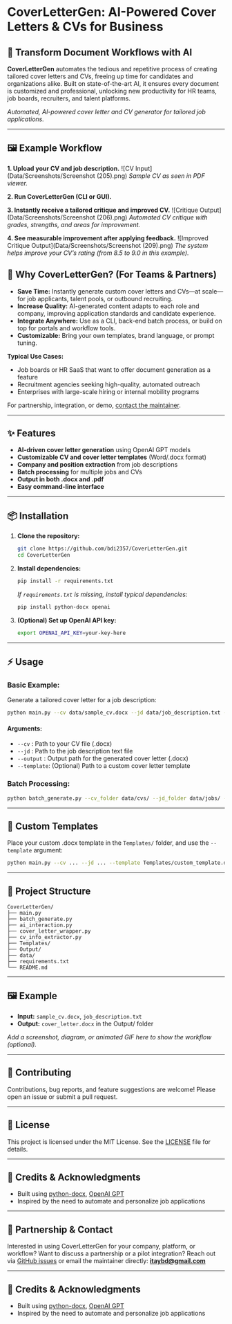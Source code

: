 # CoverLetterGen: AI-Powered Cover Letters & CVs for Business

## 💼 Transform Document Workflows with AI

**CoverLetterGen** automates the tedious and repetitive process of creating tailored cover letters and CVs, freeing up time for candidates and organizations alike. Built on state-of-the-art AI, it ensures every document is customized and professional, unlocking new productivity for HR teams, job boards, recruiters, and talent platforms.

*Automated, AI-powered cover letter and CV generator for tailored job applications.*

---

## 🖼️ Example Workflow

**1. Upload your CV and job description.**
![CV Input](Data/Screenshots/Screenshot (205).png)
*Sample CV as seen in PDF viewer.*

**2. Run CoverLetterGen (CLI or GUI).**

**3. Instantly receive a tailored critique and improved CV.**
![Critique Output](Data/Screenshots/Screenshot (206).png)
*Automated CV critique with grades, strengths, and areas for improvement.*

**4. See measurable improvement after applying feedback.**
![Improved Critique Output](Data/Screenshots/Screenshot (209).png)
*The system helps improve your CV’s rating (from 8.5 to 9.0 in this example).*

## 🚀 Why CoverLetterGen? (For Teams & Partners)

* **Save Time:** Instantly generate custom cover letters and CVs—at scale—for job applicants, talent pools, or outbound recruiting.
* **Increase Quality:** AI-generated content adapts to each role and company, improving application standards and candidate experience.
* **Integrate Anywhere:** Use as a CLI, back-end batch process, or build on top for portals and workflow tools.
* **Customizable:** Bring your own templates, brand language, or prompt tuning.

**Typical Use Cases:**

* Job boards or HR SaaS that want to offer document generation as a feature
* Recruitment agencies seeking high-quality, automated outreach
* Enterprises with large-scale hiring or internal mobility programs

For partnership, integration, or demo, [contact the maintainer](#-contact).

---

## ✨ Features

* **AI-driven cover letter generation** using OpenAI GPT models
* **Customizable CV and cover letter templates** (Word/.docx format)
* **Company and position extraction** from job descriptions
* **Batch processing** for multiple jobs and CVs
* **Output in both .docx and .pdf**
* **Easy command-line interface**

---

## 📦 Installation

1. **Clone the repository:**

   ```bash
   git clone https://github.com/bdi2357/CoverLetterGen.git
   cd CoverLetterGen
   ```

2. **Install dependencies:**

   ```bash
   pip install -r requirements.txt
   ```

   *If `requirements.txt` is missing, install typical dependencies:*

   ```bash
   pip install python-docx openai
   ```

3. **(Optional) Set up OpenAI API key:**

   ```bash
   export OPENAI_API_KEY=your-key-here
   ```

---

## ⚡ Usage

### **Basic Example:**

Generate a tailored cover letter for a job description:

```bash
python main.py --cv data/sample_cv.docx --jd data/job_description.txt --output Output/cover_letter.docx
```

#### **Arguments:**

* `--cv`      : Path to your CV file (.docx)
* `--jd`      : Path to the job description text file
* `--output`  : Output path for the generated cover letter (.docx)
* `--template`: (Optional) Path to a custom cover letter template

### **Batch Processing:**

```bash
python batch_generate.py --cv_folder data/cvs/ --jd_folder data/jobs/ --output_folder Output/
```

---

## 📝 Custom Templates

Place your custom .docx template in the `Templates/` folder, and use the `--template` argument:

```bash
python main.py --cv ... --jd ... --template Templates/custom_template.docx
```

---

## 📁 Project Structure

```
CoverLetterGen/
├── main.py
├── batch_generate.py
├── ai_interaction.py
├── cover_letter_wrapper.py
├── cv_info_extractor.py
├── Templates/
├── Output/
├── data/
├── requirements.txt
└── README.md
```

---

## 🖼️ Example

* **Input:** `sample_cv.docx`, `job_description.txt`
* **Output:** `cover_letter.docx` in the Output/ folder

*Add a screenshot, diagram, or animated GIF here to show the workflow (optional).*

---

## 🤝 Contributing

Contributions, bug reports, and feature suggestions are welcome! Please open an issue or submit a pull request.

---

## 📜 License

This project is licensed under the MIT License. See the [LICENSE](LICENSE) file for details.

---

## 🙏 Credits & Acknowledgments

* Built using [python-docx](https://github.com/python-openxml/python-docx), [OpenAI GPT](https://platform.openai.com/)
* Inspired by the need to automate and personalize job applications

---

## 🤝 Partnership & Contact

Interested in using CoverLetterGen for your company, platform, or workflow? Want to discuss a partnership or a pilot integration? Reach out via [GitHub issues](https://github.com/bdi2357/CoverLetterGen/issues) or email the maintainer directly: **[itaybd@gmail.com](mailto:itaybd@gmail.com)**

---

## 🙏 Credits & Acknowledgments

* Built using [python-docx](https://github.com/python-openxml/python-docx), [OpenAI GPT](https://platform.openai.com/)
* Inspired by the need to automate and personalize job applications
